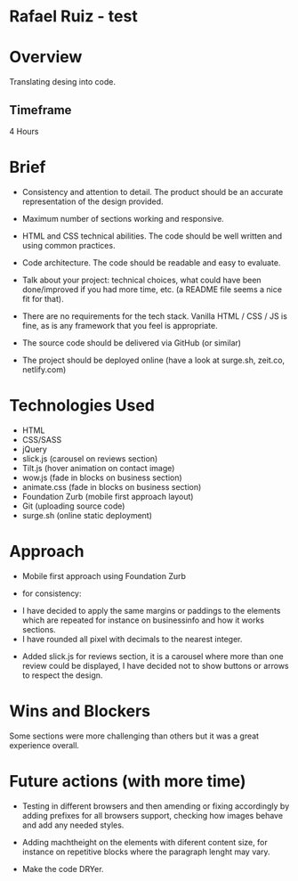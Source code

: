 # **Rafael Ruiz - test**

# Overview

Translating desing into code.

## Timeframe

4 Hours

# Brief

* Consistency and attention to detail. The product should be an accurate representation of the design provided.

* Maximum number of sections working and responsive.

* HTML and CSS technical abilities. The code should be well written and using common practices.
 
* Code architecture. The code should be readable and easy to evaluate.

* Talk about your project: technical choices, what could have been done/improved if you had more time, etc. (a README file seems a nice fit for that).

* There are no requirements for the tech stack. Vanilla HTML / CSS / JS is fine, as is any framework that you feel is appropriate.

* The source code should be delivered via GitHub (or similar)

* The project should be deployed online (have a look at surge.sh, zeit.co, netlify.com)


# Technologies Used

* HTML
* CSS/SASS 
* jQuery
* slick.js (carousel on reviews section)
* Tilt.js (hover animation on contact image)
* wow.js (fade in blocks on business section)
* animate.css (fade in blocks on business section)
* Foundation Zurb (mobile first approach layout)
* Git (uploading source code)
* surge.sh (online static deployment)


# Approach

* Mobile first approach using Foundation Zurb

* for consistency:
- I have decided to apply the same margins or paddings to the elements which are repeated for instance on businessinfo and how it works sections.
- I have rounded all pixel with decimals to the nearest integer.

* Added slick.js for reviews section, it is a carousel where more than one review could be displayed, I have decided not to show buttons or arrows to respect the design.




# Wins and Blockers

Some sections were more challenging than others but it was a great experience overall.

# Future actions (with more time)

* Testing in different browsers and then amending or fixing accordingly by adding prefixes for all browsers support, checking how images behave and add any needed styles.

* Adding machtheight on the elements with diferent content size, for instance on repetitive blocks where the paragraph lenght may vary.

* Make the code DRYer.



